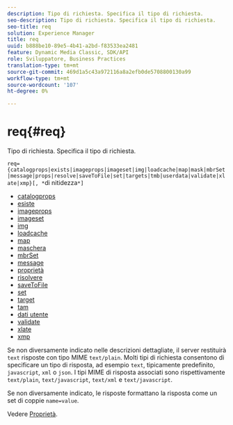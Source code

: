 ```yaml
---
description: Tipo di richiesta. Specifica il tipo di richiesta.
seo-description: Tipo di richiesta. Specifica il tipo di richiesta.
seo-title: req
solution: Experience Manager
title: req
uuid: b888be10-89e5-4b41-a2bd-f83533ea2481
feature: Dynamic Media Classic, SDK/API
role: Sviluppatore, Business Practices
translation-type: tm+mt
source-git-commit: 469d1a5c43a972116a8a2efb0de5708800130a99
workflow-type: tm+mt
source-wordcount: '107'
ht-degree: 0%

---
```



# req{#req}

Tipo di richiesta. Specifica il tipo di richiesta.

`req={catalogprops|exists|imageprops|imageset|img|loadcache|map|mask|mbrSet|message|props|resolve|saveToFile|set|targets|tmb|userdata|validate|xlate|xmp}[, *`di nitidezza`*]`

* [catalogprops](r-catalogprops.md)
* [esiste](r-exists.md)
* [imageprops](r-imageprops.md)
* [imageset](r-imageset-req.md)
* [img](r-img.md)
* [loadcache](r-loadcache.md)
* [map](r-map-req.md)
* [maschera](r-mask-req.md)
* [mbrSet](r-mbrset.md)
* [message](r-message.md)
* [proprietà](r-props.md)
* [risolvere](r-resolve.md)
* [saveToFile](r-savetofile.md)
* [set](r-set.md)
* [target](r-targets.md)
* [tam](r-tmb.md)
* [dati utente](r-userdata.md)
* [validate](r-is-http-validate.md)
* [xlate](r-xlate.md)
* [xmp](r-xmp.md)

Se non diversamente indicato nelle descrizioni dettagliate, il server restituirà `text` risposte con tipo MIME `text/plain`. Molti tipi di richiesta consentono di specificare un tipo di risposta, ad esempio `text`, tipicamente predefinito, `javascript`, `xml` o `json`. I tipi MIME di risposta associati sono rispettivamente `text/plain`, `text/javascript`, `text/xml` e `text/javascript`.

Se non diversamente indicato, le risposte formattano la risposta come un set di coppie `name=value`.

Vedere [Proprietà](../../../../../../is-api/http-ref/image-serving-api-ref/c-http-protocol-reference/c-response-data/c-properties/c-properties.md#concept-49c609fd6de942cab422ee412353c9d9).
